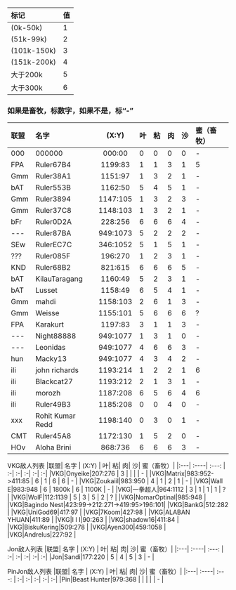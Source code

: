 ### 

|标记|值|
|:---|:---|
|(0k-50k)     | 1 | 
|(51k-99k)    |2  |
|(101k-150k)  |3  |
|(151k-200k)  |4  |
|大于200k     |5  | 
|大于300k     |6  |
### 如果是畜牧，标数字，如果不是，标“-”
|联盟| 名字  | (X:Y)        | 叶| 粘| 肉| 沙| 蜜（畜牧）|
|:---| :----| :---:        | :-| :-| :-| :-| :-|
|000|000000|000:00         | 0 | 0 | 0 | 0 | - |
|FPA|Ruler67B4|1199:83     | 1 | 1 | 3 | 1 | 5 |
|Gmm|Ruler38A1|1151:97     | 1 | 3 | 2 | 1 | - |
|bAT|Ruler553B|1162:50     | 5 | 4 | 5 | 1 | - |
|Gmm|Ruler3894|1147:105    | 1 | 3 | 2 | 3 | - |
|Gmm|Ruler37C8|1148:103    | 1 | 3 | 2 | 1 | - |
|bFr|Ruler0D2A|228:256     | 6 | 6 | 6 | 4 | - |
|---|Ruler87BA|949:1073    | 5 | 2 | 2 | 2 | - |
|SEw|RulerEC7C|346:1052    | 5 | 1 | 5 | 1 | - |
|???|Ruler085F|196:270     | 1 | 2 | 3 | 1 | - |
|KND|Ruler68B2|821:615     | 6 | 6 | 6 | 5 | - |
|bAT|KilauTaragang|1160:49 | 5 | 2 | 3 | 1 | - |
|bAT|Lusset|1158:49        | 6 | 5 | 4 | 1 | - |
|Gmm|mahdi|1158:103        | 2 | 6 | 1 | 3 | - |
|Gmm|Weisse|1155:101       | 5 | 6 | 6 | 6 | ? |
|FPA|Karakurt|1197:83      | 3 | 1 | 1 | 3 | - |
|---|Night88888|949:1077   | 1 | 3 | 1 | 0 | - |
|---|Leonidas|949:1077     | 4 | 6 | 6 | 3 | - |
|hun|Macky13|949:1077      | 4 | 3 | 4 | 2 | - |
|ili|john richards|1193:214| 1 | 2 | 2 | 1 | 6 |
|ili|Blackcat27|1193:212   | 2 | 1 | 3 | 1 | - |
|ili|morozh|1187:208       | 6 | 5 | 6 | 4 | 6 |
|ili|Ruler49B3|1185:208    | 0 | 0 | 4 | 0 | - |
|xxx|Rohit Kumar Redd|1198:140| 0 | 3 | 0 | 1 | - |
|CMT|Ruler45A8|1172:130    | 1 | 5 | 2 | 0 | - |
|HOv|Aloha Brini|868:736   | 6 | 6 | 6 | 3 | - |









VKG敌人列表
|联盟| 名字  | (X:Y)        | 叶| 粘| 肉| 沙| 蜜（畜牧）|
|:---| :----| :---:        | :-| :-| :-| :-| :-|
|VKG|Onyeike|207:276       | 3 |   |   |   | - |
|VKG|Matrix|983:952->411:85        | 6 | 1 | 6 | 6 | - |
|VKG|Zoukaiil|983:950      | 4 | 1 | 2 | 1 | - |
|VKG|Wall E|983:948        | 6 | 1800k | 6 | 1100K | - |
|VKG|一拳超人|964:1112      | 3 | 1 | 1 | 1 | ? |
|VKG|WolF|112:1139         | 5 | 3 | 5 | 2 | ? |
|VKG|NomarOptinal|985:948  | 
|VKG|Bagindo Nest|423:99->212:271->419:95>196:101|
|VKG|BankG|512:282         |
|VKG|UniGod69|417:97       |
|VKG|7Koom|427:98          |
|VKG|ALABAN YHUAN|411:89   |
|VKG|I I I|90:263          |
|VKG|shadow16|411:84       | 
|VKG|BiskuKering|509:278   | 
|VKG|Ayen300|459:1058      |
|VKG|Andrelus|227:92       |

Jon敌人列表
|联盟| 名字  | (X:Y)        | 叶| 粘| 肉| 沙| 蜜（畜牧）|
|:---| :----| :---:        | :-| :-| :-| :-| :-|
|Jon|Sandi|177:220         | 5 | 4 | 5 | 3 | - |

PinJon敌人列表
|联盟| 名字  | (X:Y)        | 叶| 粘| 肉| 沙| 蜜（畜牧）|
|:---| :----| :---:        | :-| :-| :-| :-| :-|
|Pin|Beast Hunter|979:368  |  | |  |  | - |






